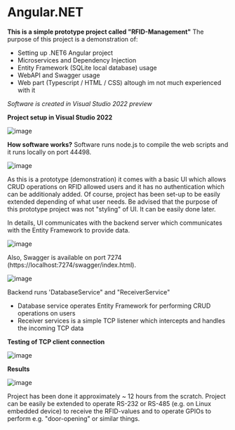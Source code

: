 # Angular.NET

**This is a simple prototype project called "RFID-Management"**
The purpose of this project is a demonstration of:
- Setting up .NET6 Angular project
- Microservices and Dependency Injection
- Entity Framework (SQLite local database) usage
- WebAPI and Swagger usage 
- Web part (Typescript / HTML / CSS) altough im not much experienced with it

_Software is created in Visual Studio 2022 preview_

**Project setup in Visual Studio 2022**

![image](https://github.com/NightRider92/RFID-Management/assets/10942663/41f00880-72e9-4206-b087-decf5cc7485f)

**How software works?**
Software runs node.js to compile the web scripts and it runs locally on port 44498.

![image](https://github.com/NightRider92/RFID-Management/assets/10942663/d21f57f5-d7c7-4215-b7c6-afac2920312f)

As this is a prototype (demonstration) it comes with a basic UI which allows CRUD operations on RFID allowed users and it has 
no authentication which can be additionaly added. Of course, project has been set-up to be easily extended depending of what user needs.
Be advised that the purpose of this prototype project was not "styling" of UI. It can be easily done later.

In details, UI communicates with the backend server which communicates with the Entity Framework to provide data.

![image](https://github.com/NightRider92/RFID-Management/assets/10942663/9cb5e757-f12b-4bb2-9fc4-5c42aa566ff6)

Also, Swagger is available on port 7274 (https://localhost:7274/swagger/index.html).

![image](https://github.com/NightRider92/RFID-Management/assets/10942663/54f17ca5-4b60-418f-91f3-4749d1a08d9a)

Backend runs 'DatabaseService" and "ReceiverService"
- Database service operates Entity Framework for performing CRUD operations on users
- Receiver services is a simple TCP listener which intercepts and handles the incoming TCP data

**Testing of TCP client connection**

![image](https://github.com/NightRider92/RFID-Management/assets/10942663/d0124add-12ed-4ae1-9ebb-9e4dea2793cb)

**Results**

![image](https://github.com/NightRider92/RFID-Management/assets/10942663/15ca2b02-e44d-43ae-9a2e-3319b0f88925)

Project has been done it approximately ~ 12 hours from the scratch.
Project can be easily be extended to operate RS-232 or RS-485 (e.g. on Linux embedded device) to receive the RFID-values and to 
operate GPIOs to perform e.g. "door-opening" or similar things.




